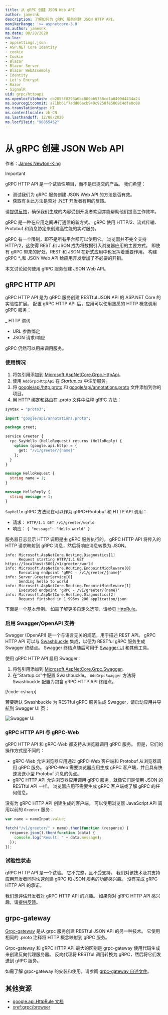 ```yaml
---
title: 从 gRPC 创建 JSON Web API
author: jamesnk
description: 了解如何为 gRPC 服务创建 JSON HTTP API。
monikerRange: '>= aspnetcore-3.0'
ms.author: jamesnk
ms.date: 08/28/2020
no-loc:
- appsettings.json
- ASP.NET Core Identity
- cookie
- Cookie
- Blazor
- Blazor Server
- Blazor WebAssembly
- Identity
- Let's Encrypt
- Razor
- SignalR
uid: grpc/httpapi
ms.openlocfilehash: cb2855f0293a6bc800bb5758cd1a8400d4434a24
ms.sourcegitcommit: a71bb61f7add06acb949c9258fe506914dfe0c08
ms.translationtype: HT
ms.contentlocale: zh-CN
ms.lasthandoff: 12/08/2020
ms.locfileid: "96855452"
---
```

# <a name="create-json-web-apis-from-grpc"></a>从 gRPC 创建 JSON Web API

作者：[James Newton-King](https://twitter.com/jamesnk)

> [!IMPORTANT]
> gRPC HTTP API 是一个试验性项目，而不是已提交的产品。 我们希望：
>
> * 测试我们为 gRPC 服务创建 JSON Web API 的方法是否有效。
> * 获取有关此方法是否对 .NET 开发者有用的反馈。
>
> 请[提供反馈](https://github.com/grpc/grpc-dotnet/issues/167)，确保我们生成的内容受到开发者欢迎并能帮助他们提高工作效率。

gRPC 是一种在应用之间进行通信的新方式。 gRPC 使用 HTTP/2、流式传输、Protobuf 和消息协定来创建高性能的实时服务。

gRPC 有一个限制，即不是所有平台都可以使用它。 浏览器并不完全支持 HTTP/2，这使得 REST 和 JSON 成为将数据引入浏览器应用的主要方式。 即使有 gRPC 带来的好处，REST 和 JSON 在新式应用中也发挥着重要作用。 构建 gRPC *_和 JSON Web API 给应用开发增加了不必要的开销。

本文讨论如何使用 gRPC 服务创建 JSON Web API。

## <a name="grpc-http-api"></a>gRPC HTTP API

gRPC HTTP API 是为 gRPC 服务创建 RESTful JSON API 的 ASP.NET Core 的实验性扩展。 配置 gRPC HTTP API 后，应用可以使用熟悉的 HTTP 概念调用 gRPC 服务：

_ HTTP 谓词
* URL 参数绑定
* JSON 请求/响应

gRPC 仍然可以用来调用服务。

### <a name="usage"></a>使用情况

1. 将包引用添加到 [Microsoft.AspNetCore.Grpc.HttpApi](https://www.nuget.org/packages/Microsoft.AspNetCore.Grpc.HttpApi)。
1. 使用 `AddGrpcHttpApi` 在 *Startup.cs* 中注册服务。
1. 将 [google/api/http.proto](https://github.com/aspnet/AspLabs/blob/c1e59cacf7b9606650d6ec38e54fa3a82377f360/src/GrpcHttpApi/sample/Proto/google/api/http.proto) 和 [google/api/annotations.proto](https://github.com/aspnet/AspLabs/blob/c1e59cacf7b9606650d6ec38e54fa3a82377f360/src/GrpcHttpApi/sample/Proto/google/api/annotations.proto) 文件添加到你的项目。
1. 用 HTTP 绑定和路由在 .proto 文件中注释 gRPC 方法：

```protobuf
syntax = "proto3";

import "google/api/annotations.proto";

package greet;

service Greeter {
  rpc SayHello (HelloRequest) returns (HelloReply) {
    option (google.api.http) = {
      get: "/v1/greeter/{name}"
    };
  }
}

message HelloRequest {
  string name = 1;
}

message HelloReply {
  string message = 1;
}
```

`SayHello` gRPC 方法现在可以作为 gRPC+Protobuf 和 HTTP API 调用：

* 请求： `HTTP/1.1 GET /v1/greeter/world`
* 响应： `{ "message": "Hello world" }`

服务器日志显示 HTTP 调用是由 gRPC 服务执行的。 gRPC HTTP API 将传入的 HTTP 请求映射到 gRPC 消息，然后将响应消息转换为 JSON。

```
info: Microsoft.AspNetCore.Hosting.Diagnostics[1]
      Request starting HTTP/1.1 GET https://localhost:5001/v1/greeter/world
info: Microsoft.AspNetCore.Routing.EndpointMiddleware[0]
      Executing endpoint 'gRPC - /v1/greeter/{name}'
info: Server.GreeterService[0]
      Sending hello to world
info: Microsoft.AspNetCore.Routing.EndpointMiddleware[1]
      Executed endpoint 'gRPC - /v1/greeter/{name}'
info: Microsoft.AspNetCore.Hosting.Diagnostics[2]
      Request finished in 1.996ms 200 application/json
```

下面是一个基本示例。 如需了解更多自定义选项，请参见 [HttpRule](https://cloud.google.com/service-infrastructure/docs/service-management/reference/rpc/google.api#google.api.HttpRule)。

### <a name="enable-swaggeropenapi-support"></a>启用 Swagger/OpenAPI 支持

Swagger (OpenAPI) 是一个与语言无关的规范，用于描述 REST API。 gRPC HTTP API 可以与 [Swashbuckle](https://github.com/domaindrivendev/Swashbuckle.AspNetCore) 集成，以便为 RESTful gRPC 服务生成 Swagger 终结点。 Swagger 终结点随后可用于 [Swagger UI](https://swagger.io/swagger-ui/) 和其他工具。

使用 gRPC HTTP API 启用 Swagger：

1. 将包引用添加到 [Microsoft.AspNetCore.Grpc.Swagger](https://www.nuget.org/packages/Microsoft.AspNetCore.Grpc.Swagger)。
2. 在“Startup.cs”中配置 Swashbuckle。 `AddGrpcSwagger` 方法将 Swashbuckle 配置为包含 gRPC HTTP API 终结点。

[!code-csharp[](~/grpc/httpapi/Startup.cs?name=snippet_1&highlight=6-10,15-19)]

若要确认 Swashbuckle 为 RESTful gRPC 服务生成 Swagger，请启动应用并导航到 Swagger UI 页：

![Swagger UI](~/grpc/httpapi/static/swaggerui.png)

### <a name="grpc-http-api-vs-grpc-web"></a>gRPC HTTP API 与 gRPC-Web

gRPC HTTP API 和 gRPC-Web 都支持从浏览器调用 gRPC 服务。 但是，它们的操作方式是不同的：

* gRPC-Web 允许浏览器应用通过 gRPC-Web 客户端和 Protobuf 从浏览器调用 gRPC 服务。 gRPC-Web 需要浏览器应用生成 gRPC 客户端，并且具有快速发送小型 Protobuf 消息的优点。
* gRPC HTTP API 允许浏览器应用调用 gRPC 服务，就像它们是使用 JSON 的 RESTful API 一样。 浏览器应用不需要生成 gRPC 客户端或了解 gRPC 的任何信息。

没有为 gRPC HTTP API 创建生成的客户端。 可以使用浏览器 JavaScript API 调用以前的 `Greeter` 服务：

```javascript
var name = nameInput.value;

fetch("/v1/greeter/" + name).then(function (response) {
  response.json().then(function (data) {
    console.log("Result: " + data.message);
  });
});
```

### <a name="experimental-status"></a>试验性状态

gRPC HTTP API 是一个试验。 它不完整，且不受支持。 我们对该技术及其支持应用开发者同时快速创建 gRPC 和 JSON 服务的功能感兴趣。 没有完成 gRPC HTTP API 的承诺。

我们想评估开发者对 gRPC HTTP API 的兴趣。 如果你对 gRPC HTTP API 感兴趣，请[提供反馈](https://github.com/grpc/grpc-dotnet/issues/167)。

## <a name="grpc-gateway"></a>grpc-gateway

[Grpc-gateway](https://grpc-ecosystem.github.io/grpc-gateway/) 是从 grpc 服务创建 RESTful JSON API 的另一种技术。 它使用相同的 .proto 注释将 HTTP 概念映射到 gRPC 服务。

Grpc-gateway 和 gRPC HTTP API 最大的区别是 grpc-gateway 使用代码生成来创建反向代理服务器。 反向代理将 RESTful 调用转换为 gRPC，然后将它们发送到 gRPC 服务。

如需了解 grpc-gateway 的安装和使用，请参阅 [grpc-gateway 自述文件](https://github.com/grpc-ecosystem/grpc-gateway/#grpc-gateway)。

## <a name="additional-resources"></a>其他资源

* [google.api.HttpRule 文档](https://cloud.google.com/service-infrastructure/docs/service-management/reference/rpc/google.api#google.api.HttpRule)
* <xref:grpc/browser>
